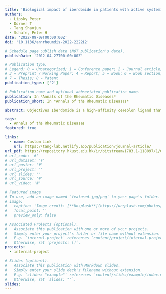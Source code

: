 ```yaml
---
title: 'Biological impact of iberdomide in patients with active systemic lupus erythematosus'
authors:
  - Lipsky Peter
  - Dörner T
  - Tang Shaojun
  - Schafe, Peter H
date: '2022-09-09T00:00:00Z'
doi: '10.1136/annrheumdis-2022-222212'

# Schedule page publish date (NOT publication's date).
publishDate: '2022-04-27T00:00:00Z'

# Publication type.
# Legend: 0 = Uncategorized; 1 = Conference paper; 2 = Journal article;
# 3 = Preprint / Working Paper; 4 = Report; 5 = Book; 6 = Book section;
# 7 = Thesis; 8 = Patent
publication_types: ['2']

# Publication name and optional abbreviated publication name.
publication: In *Annals of the Rheumatic Diseases*
publication_short: In *Annals of the Rheumatic Diseases*

abstract: Objectives Iberdomide is a high-affinity cereblon ligand that promotes proteasomal degradation of transcription factors Ikaros (IKZF1) and Aiolos (IKZF3). Pharmacodynamics and pharmacokinetics of oral iberdomide were evaluated in a phase 2b study of patients with active systemic lupus erythematosus (SLE). Methods Adults with autoantibody-positive SLE were randomised to placebo (n=83) or once daily iberdomide 0.15 mg (n=42), 0.3 mg (n=82) or 0.45 mg (n=81). Pharmacodynamic changes in whole blood leucocytes were measured by flow cytometry, regulatory T cells (Tregs) by epigenetic assay, plasma cytokines by ultrasensitive cytokine assay and gene expression by Modular Immune Profiling. Results Iberdomide exhibited linear pharmacokinetics and dose-dependently modulated leucocytes and cytokines. Compared with placebo at week 24, iberdomide 0.45 mg significantly (p<0.001) reduced B cells, including those expressing CD268 (TNFRSF13C) (−58.3%), and plasmacytoid dendritic cells (−73.9%), and increased Tregs (+104.9%) and interleukin 2 (IL-2) (+144.1%). Clinical efficacy was previously reported in patients with high IKZF3 expression and high type I interferon (IFN) signature at baseline and confirmed here in those with an especially high IFN signature. Iberdomide decreased the type I IFN gene signature only in patients with high expression at baseline (−81.5%; p<0.001) but decreased other gene signatures in all patients. Conclusion Iberdomide significantly reduced activity of type I IFN and B cell pathways, and increased IL-2 and Tregs, suggesting a selective rebalancing of immune abnormalities in SLE. Clinical efficacy corresponded to reduction of the type I IFN gene signature.

tags:
  - Annals of the Rheumatic Diseases
featured: true

links:
  - name: Custom Link
    url: https://tang-lab.netlify.app/publication/journal-article/
url_pdf: https://repository.hkust.edu.hk/ir/bitstream/1783.1-118097/1/043147_1.pdf
# url_code: '#'
# url_dataset: '#'
# url_poster: '#'
# url_project: ''
# url_slides: ''
# url_source: '#'
# url_video: '#'

# Featured image
# To use, add an image named `featured.jpg/png` to your page's folder.
# image:
#   caption: 'Image credit: [**Unsplash**](https://unsplash.com/photos/pLCdAaMFLTE)'
#   focal_point: ''
#   preview_only: false

# Associated Projects (optional).
#   Associate this publication with one or more of your projects.
#   Simply enter your project's folder or file name without extension.
#   E.g. `internal-project` references `content/project/internal-project/index.md`.
#   Otherwise, set `projects: []`.
projects:
  - internal-project

# Slides (optional).
#   Associate this publication with Markdown slides.
#   Simply enter your slide deck's filename without extension.
#   E.g. `slides: "example"` references `content/slides/example/index.md`.
#   Otherwise, set `slides: ""`.
slides:
---
```

